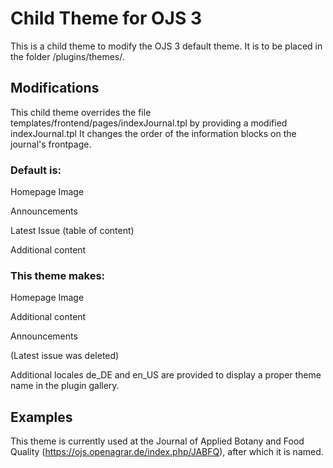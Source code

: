 # Child Theme for OJS 3

This is a child theme to modify the OJS 3 default theme. It is to be placed in the folder /plugins/themes/.



## Modifications

This child theme overrides the file templates/frontend/pages/indexJournal.tpl by providing a modified indexJournal.tpl
It changes the order of the information blocks on the journal's frontpage.

### Default is:

Homepage Image

Announcements

Latest Issue (table of content)

Additional content

### This theme makes:

Homepage Image

Additional content

Announcements

(Latest issue was deleted)


Additional locales de_DE and en_US are provided to display a proper theme name in the plugin gallery.


## Examples

This theme is currently used at the Journal of Applied Botany and Food Quality (https://ojs.openagrar.de/index.php/JABFQ), after which it is named.
